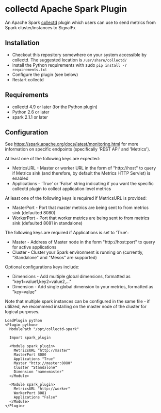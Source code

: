 # collectd Apache Spark Plugin

An Apache Spark [collectd](http://www.collectd.org/) plugin which users can use to send metrics from Spark cluster/instances to SignalFx

## Installation

* Checkout this repository somewhere on your system accessible by collectd. The suggested location is `/usr/share/collectd/`
* Install the Python requirements with sudo ```pip install -r requirements.txt```
* Configure the plugin (see below)
* Restart collectd

## Requirements

* collectd 4.9 or later (for the Python plugin)
* Python 2.6 or later
* spark 2.1.1 or later 

## Configuration
See https://spark.apache.org/docs/latest/monitoring.html for more information on specific endpoints (specifically 'REST API' and 'Metrics').

At least one of the following keys are expected:

* MetricsURL - Master or worker URL in the form of "http://host" to query if Metrics sink (and therefore, by default the Metrics HTTP Servlet) is enabled  
* Applications - 'True' or 'False' string indicating if you want the specific collectd plugin to collect application level metrics 

At least one of the following keys is required if MetricsURL is provided: 

* MasterPort - Port that master metrics are being sent to from metrics sink (defaulted 8080)
* WorkerPort - Port that worker metrics are being sent to from metrics sink (defaulted 8081 in standalone)

The following keys are required if Applications is set to 'True': 

* Master - Address of Master node in the form "http://host:port" to query for active applications 
* Cluster - Cluster your Spark environment is running on (currently, "Standalone" and "Mesos" are supported)

Optional configurations keys include:

* Dimensions - Add multiple global dimensions, formatted as "key1=value1,key2=value2,..."
* Dimension - Add single global dimension to your metrics, formatted as "key=value"


Note that multiple spark instances can be configured in the same file - if utilized, we recommend installing on the master node of the cluster for logical purposes. 

```
LoadPlugin python
<Plugin python>
  ModulePath "/opt/collectd-spark"

  Import spark_plugin
  
  <Module spark_plugin>
    MetricsURL "http://master"
    MasterPort 8080
    Applications "True"
    Master "http://master:8080"
    Cluster "Standalone"
    Dimension "name=master"
  </Module>
  
  <Module spark_plugin>
    MetricsURL "http://worker"
    WorkerPort 8081
    Applications "False"
  </Module>
</Plugin>
```
